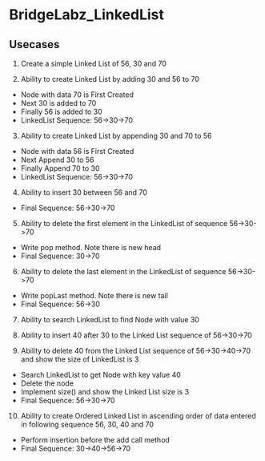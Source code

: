 # BridgeLabz_LinkedList

## Usecases
1. Create a simple Linked List of 56, 30 and 70

2. Ability to create Linked List by adding 30 and 56 to 70
 * Node with data 70 is First Created
 * Next 30 is added to 70
 * Finally 56 is added to 30
 * LinkedList Sequence: 56->30->70
 
3. Ability to create Linked List by appending 30 and 70 to 56
 * Node with data 56 is First Created
 * Next Append 30 to 56
 * Finally Append 70 to 30
 * LinkedList Sequence: 56->30->70
 
4. Ability to insert 30 between 56 and 70
 * Final Sequence: 56->30->70
 
5. Ability to delete the first element in the LinkedList of sequence 56->30->70
 * Write pop method. Note there is new head
 * Final Sequence: 30->70
 
6. Ability to delete the last element in the LinkedList of sequence 56->30->70
 * Write popLast method. Note there is new tail
 * Final Sequence: 56->30
 
7. Ability to search LinkedList to find Node with value 30

8. Ability to insert 40 after 30 to the Linked List sequence of 56->30->70

9. Ability to delete 40 from the Linked List sequence of 56->30->40->70 and show the size of LinkedList is 3
 * Search LinkedList to get Node with key value 40
 * Delete the node
 * Implement size() and show the Linked List size is 3
 * Final Sequence: 56->30->70
 
10. Ability to create Ordered Linked List in ascending order of data entered in following sequence 56, 30, 40 and 70
 * Perform insertion before the add call method
 * Final Sequence: 30->40->56->70 
